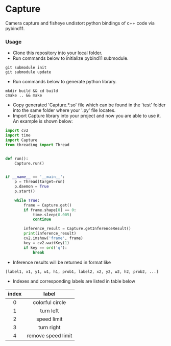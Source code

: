 # Capture

Camera capture and fisheye undistort python bindings of c++ code via pybind11.

### Usage

* Clone this repository into your local folder.
* Run commands below to initialize pybind11 submodule.

```shell
git submodule init
git submodule update
```

* Run commands below to generate python library.

```shell
mkdir build && cd build
cmake .. && make
```

* Copy generated 'Capture.*.so' file which can be found in the 'test' folder into the same folder where your '.py' file
  locates.
* Import Capture library into your project and now you are able to use it. An example is shown below:

```python
import cv2
import time
import Capture
from threading import Thread


def run():
    Capture.run()


if __name__ == '__main__':
    p = Thread(target=run)
    p.daemon = True
    p.start()

    while True:
        frame = Capture.get()
        if frame.shape[0] == 0:
            time.sleep(0.005)
            continue

        inference_result = Capture.getInferenceResult()
        print(inference_result)
        cv2.imshow('frame', frame)
        key = cv2.waitKey(1)
        if key == ord('q'):
            break
```

* Inference results will be returned in format like

```python
[label1, x1, y1, w1, h1, prob1, label2, x2, y2, w2, h2, prob2, ...]
```

* Indexes and corresponding labels are listed in table below

| index |        label        |
|:-----:|:-------------------:|
|   0   |   colorful circle   |
|   1   |      turn left      |
|   2   |     speed limit     |
|   3   |     turn right      |
|   4   | remove speed limit  |
